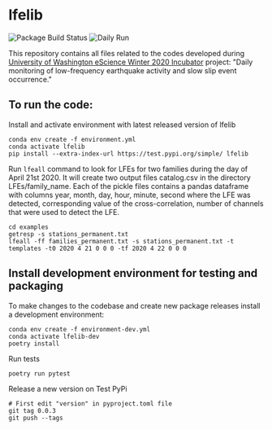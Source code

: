 # lfelib
![Package Build Status](https://github.com/seismocodes/lfelib/workflows/Package/badge.svg)
![Daily Run](https://github.com/seismocodes/lfelib/workflows/CronJob/badge.svg)

This repository contains all files related to the codes developed during [University of Washington eScience Winter 2020 Incubator](https://escience.washington.edu/winter-2020-incubator-projects/) project: "Daily monitoring of low-frequency earthquake activity and slow slip event occurrence."

## To run the code:

Install and activate environment with latest released version of lfelib
```
conda env create -f environment.yml
conda activate lfelib
pip install --extra-index-url https://test.pypi.org/simple/ lfelib
```

Run `lfeall` command to look for LFEs for two families during the day of April 21st 2020. It will create two output files catalog.csv in the directory LFEs/family_name. Each of the pickle files contains a pandas dataframe with columns year, month, day, hour, minute, second where the LFE was detected, corresponding value of the cross-correlation, number of channels that were used to detect the LFE.
```
cd examples
getresp -s stations_permanent.txt
lfeall -ff families_permanent.txt -s stations_permanent.txt -t templates -t0 2020 4 21 0 0 0 -tf 2020 4 22 0 0 0
```

## Install development environment for testing and packaging

To make changes to the codebase and create new package releases install a development environment:
```
conda env create -f environment-dev.yml
conda activate lfelib-dev
poetry install
```

Run tests
```
poetry run pytest
```

Release a new version on Test PyPi
```
# First edit "version" in pyproject.toml file
git tag 0.0.3
git push --tags
```
